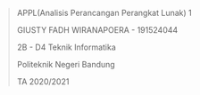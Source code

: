 > APPL(Analisis Perancangan Perangkat Lunak) 1 <p>
> GIUSTY FADH WIRANAPOERA - 191524044 <p>
> 2B - D4 Teknik Informatika <p>
> Politeknik Negeri Bandung <p>
> TA 2020/2021
